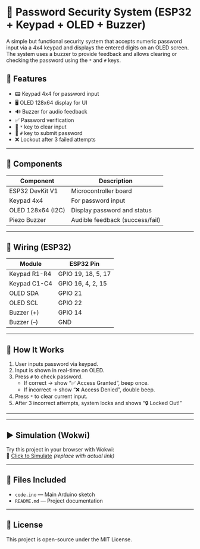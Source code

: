 # 🔐 Password Security System (ESP32 + Keypad + OLED + Buzzer)

A simple but functional security system that accepts numeric password input via a 4x4 keypad and displays the entered digits on an OLED screen. The system uses a buzzer to provide feedback and allows clearing or checking the password using the `*` and `#` keys.

## 🎯 Features

- 📟 Keypad 4x4 for password input
- 🖥️ OLED 128x64 display for UI
- 🔊 Buzzer for audio feedback
- ✅ Password verification
- 🔁 `*` key to clear input
- 🔐 `#` key to submit password
- ❌ Lockout after 3 failed attempts

---

## 🧩 Components

| Component         | Description                      |
|------------------|----------------------------------|
| ESP32 DevKit V1   | Microcontroller board             |
| Keypad 4x4        | For password input                |
| OLED 128x64 (I2C) | Display password and status       |
| Piezo Buzzer      | Audible feedback (success/fail)   |

---

## 🔌 Wiring (ESP32)

| Module      | ESP32 Pin |
|-------------|------------|
| Keypad R1-R4 | GPIO 19, 18, 5, 17 |
| Keypad C1-C4 | GPIO 16, 4, 2, 15  |
| OLED SDA     | GPIO 21            |
| OLED SCL     | GPIO 22            |
| Buzzer (+)   | GPIO 14            |
| Buzzer (–)   | GND                |

---

## 🧠 How It Works

1. User inputs password via keypad.
2. Input is shown in real-time on OLED.
3. Press `#` to check password.
   - If correct → show “✅ Access Granted”, beep once.
   - If incorrect → show “❌ Access Denied”, double beep.
4. Press `*` to clear current input.
5. After 3 incorrect attempts, system locks and shows “🔒 Locked Out!”

---


---

## ▶️ Simulation (Wokwi)

Try this project in your browser with Wokwi:  
🔗 [Click to Simulate]([https://wokwi.com/projects/433540660767403009]) *(replace with actual link)*

---

## 📁 Files Included

- `code.ino` — Main Arduino sketch
- `README.md` — Project documentation

---

## 📜 License

This project is open-source under the MIT License.


